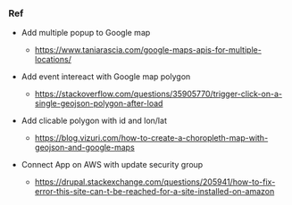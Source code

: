 ### Ref 

- Add multiple popup to Google map 
	- https://www.taniarascia.com/google-maps-apis-for-multiple-locations/

- Add event intereact with Google map polygon 
	- https://stackoverflow.com/questions/35905770/trigger-click-on-a-single-geojson-polygon-after-load

- Add clicable polygon with id and lon/lat 
	- https://blog.vizuri.com/how-to-create-a-choropleth-map-with-geojson-and-google-maps

- Connect App on AWS with update security group 
 	- https://drupal.stackexchange.com/questions/205941/how-to-fix-error-this-site-can-t-be-reached-for-a-site-installed-on-amazon
